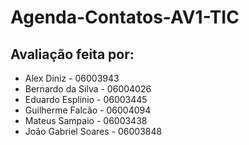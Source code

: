 <h1>Agenda-Contatos-AV1-TIC</h1>

## Avaliação feita por:
- Alex Diniz - 06003943
- Bernardo da Silva - 06004026
- Eduardo Esplinio - 06003445
- Guilherme Falcão - 06004094
- Mateus Sampaio - 06003438
- João Gabriel Soares - 06003848
